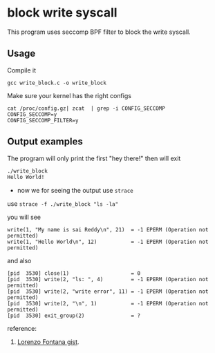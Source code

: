 
# block write syscall

 This program uses seccomp BPF filter to block the write syscall.

 ## Usage
Compile it 
 ```
gcc write_block.c -o write_block
```

Make sure your kernel has the right configs

```
cat /proc/config.gz| zcat  | grep -i CONFIG_SECCOMP
CONFIG_SECCOMP=y
CONFIG_SECCOMP_FILTER=y
```


## Output examples

The program will only print the first "hey there!" then will exit

```bash
./write_block
Hello World!
```

* now we for seeing the output use ```strace```

use ```strace -f ./write_block "ls -la"``` 

you will see

```
write(1, "My name is sai Reddy\n", 21)  = -1 EPERM (Operation not permitted)
write(1, "Hello World\n", 12)           = -1 EPERM (Operation not permitted)

```
and also

```
[pid  3530] close(1)                    = 0
[pid  3530] write(2, "ls: ", 4)         = -1 EPERM (Operation not permitted)
[pid  3530] write(2, "write error", 11) = -1 EPERM (Operation not permitted)
[pid  3530] write(2, "\n", 1)           = -1 EPERM (Operation not permitted)
[pid  3530] exit_group(2)               = ?
```

reference:
1. [Lorenzo Fontana gist](https://gist.github.com/fntlnz/08ae20befb91befd9a53cd91cdc6d507).




